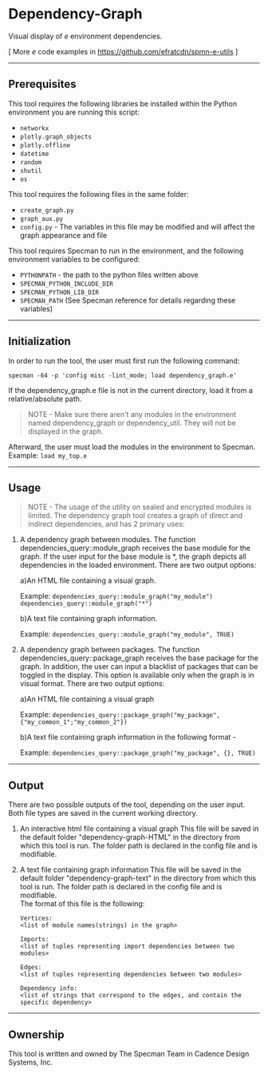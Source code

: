 # Dependency-Graph
Visual display of *e* environment dependencies.

[ More *e* code examples in https://github.com/efratcdn/spmn-e-utils ]

----------------------
Prerequisites
----------------------
This tool requires the following libraries be installed within the Python
environment you are running this script:
* `networkx`
* `plotly.graph_objects`
* `plotly.offline`
* `datetime`
* `random`
* `shutil`
* `os`

This tool requires the following files in the same folder:
* `create_graph.py`
* `graph_aux.py`
* `config.py` - The variables in this file may be modified and will affect the graph appearance and file

This tool requires Specman to run in the environment, and the following environment variables to be configured:
* `PYTHONPATH` - the path to the python files written above
* `SPECMAN_PYTHON_INCLUDE_DIR`
* `SPECMAN_PYTHON_LIB_DIR`
* `SPECMAN_PATH`
(See Specman reference for details regarding these variables)


----------------------
Initialization
----------------------
In order to run the tool, the user must first run the following command:

   `specman -64 -p 'config misc -lint_mode; load dependency_graph.e'`
   
If the dependency_graph.e file is not in the current directory, load it from a relative/absolute path.

> NOTE - Make sure there aren't any modules in the environment named dependency_graph or dependency_util.
       They will not be displayed in the graph.

Afterward, the user must load the modules in the environment to Specman.
Example: `load my_top.e`


----------------------
Usage
----------------------

> NOTE - The usage of the utility on sealed and encrypted modules is limited.
The dependency graph tool creates a graph of direct and indirect dependencies, and has 2 primary uses:

1. A dependency graph between modules.
   The function dependencies_query::module_graph receives the base module for the graph.
   If the user input for the base module is *, the graph depicts all dependencies in the loaded environment.
   There are two output options:

   a)An HTML file containing a visual graph.
     
     Example: `dependencies_query::module_graph("my_module")`
              `dependencies_query::module_graph("*")`
   
   
   b)A text file containing graph information.
     
     Example: `dependencies_query::module_graph("my_module", TRUE)`


2. A dependency graph between packages.
   The function dependencies_query::package_graph receives the base package for the graph.
   In addition, the user can input a blacklist of packages that can be toggled in the display.
   This option is available only when the graph is in visual format.
   There are two output options:

   a)An HTML file containing a visual graph
     
     Example: `dependencies_query::package_graph("my_package", {"my_common_1";"my_common_2"})`
   
   b)A text file containing graph information in the following format -
     
     Example: `dependencies_query::package_graph("my_package", {}, TRUE)`



---------------------
Output
----------------------

There are two possible outputs of the tool, depending on the user input.
Both file types are saved in the current working directory.

1. An interactive html file containing a visual graph
   This file will be saved in the default folder "dependency-graph-HTML" in the directory from which this tool is run.
   The folder path is declared in the config file and is modifiable.

2. A text file containing graph information
   This file will be saved in the default folder "dependency-graph-text" in the directory from which this tool is run.
   The folder path is declared in the config file and is modifiable.   
   The format of this file is the following:
   
       Vertices:
       <list of module names(strings) in the graph>

       Imports:
       <list of tuples representing import dependencies between two modules>
       
       Edges:
       <list of tuples representing dependencies between two modules>

       Dependency info:
       <list of strings that correspond to the edges, and contain the specific dependency>
   


---------------------
Ownership
----------------------
This tool is written and owned by The Specman Team in Cadence Design Systems, Inc.
